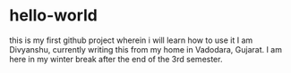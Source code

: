 # hello-world
this is my first github project wherein i will learn how to use it
I am Divyanshu, currently writing this from my home in Vadodara, Gujarat.
I am here in my winter break after the end of the 3rd semester.
